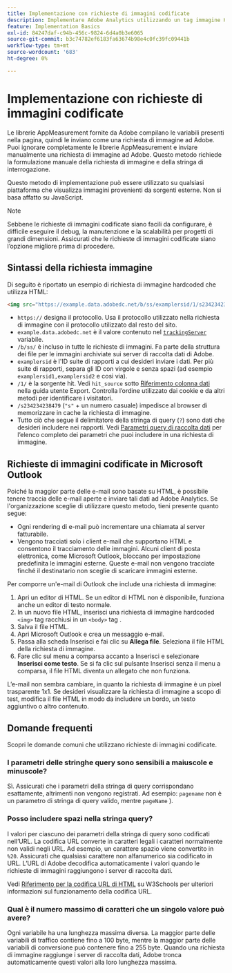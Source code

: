 ```yaml
---
title: Implementazione con richieste di immagini codificate
description: Implementare Adobe Analytics utilizzando un tag immagine HTML (richiesta immagine hardcoded)
feature: Implementation Basics
exl-id: 84247daf-c94b-456c-9824-6d4a0b3e6065
source-git-commit: b3c74782ef6183fa63674b98e4c0fc39fc09441b
workflow-type: tm+mt
source-wordcount: '683'
ht-degree: 0%

---
```


# Implementazione con richieste di immagini codificate

Le librerie AppMeasurement fornite da Adobe compilano le variabili presenti nella pagina, quindi le inviano come una richiesta di immagine ad Adobe. Puoi ignorare completamente le librerie AppMeasurement e inviare manualmente una richiesta di immagine ad Adobe. Questo metodo richiede la formulazione manuale della richiesta di immagine e della stringa di interrogazione.

Questo metodo di implementazione può essere utilizzato su qualsiasi piattaforma che visualizza immagini provenienti da sorgenti esterne. Non si basa affatto su JavaScript.

>[!NOTE]
>
>Sebbene le richieste di immagini codificate siano facili da configurare, è difficile eseguire il debug, la manutenzione e la scalabilità per progetti di grandi dimensioni. Assicurati che le richieste di immagini codificate siano l’opzione migliore prima di procedere.

## Sintassi della richiesta immagine

Di seguito è riportato un esempio di richiesta di immagine hardcoded che utilizza HTML:

```html
<img src="https://example.data.adobedc.net/b/ss/examplersid/1/s234234238479?AQB=1&g=http%3A%2F%2Fexample.com&pageName=Example%20hardcoded%20hit&v1=Example%20value&AQE=1"/>
```

* `https://` designa il protocollo. Usa il protocollo utilizzato nella richiesta di immagine con il protocollo utilizzato dal resto del sito.
* `example.data.adobedc.net` è il valore contenuto nel [`trackingServer`](/help/implement/vars/config-vars/trackingserver.md) variabile.
* `/b/ss/` è incluso in tutte le richieste di immagini. Fa parte della struttura dei file per le immagini archiviate sui server di raccolta dati di Adobe.
* `examplersid` è l&#39;ID suite di rapporti a cui desideri inviare i dati. Per più suite di rapporti, separa gli ID con virgole e senza spazi (ad esempio `examplersid1,examplersid2` e così via).
* `/1/` è la sorgente hit. Vedi `hit_source` sotto [Riferimento colonna dati](../../export/analytics-data-feed/c-df-contents/datafeeds-reference.md) nella guida utente Export. Controlla l’ordine utilizzato dai cookie e da altri metodi per identificare i visitatori.
* `/s234234238479` (`"s"` + un numero casuale) impedisce al browser di memorizzare in cache la richiesta di immagine.
* Tutto ciò che segue il delimitatore della stringa di query (`?`) sono dati che desideri includere nei rapporti. Vedi [Parametri query di raccolta dati](../validate/query-parameters.md) per l’elenco completo dei parametri che puoi includere in una richiesta di immagine.

## Richieste di immagini codificate in Microsoft Outlook

Poiché la maggior parte delle e-mail sono basate su HTML, è possibile tenere traccia delle e-mail aperte e inviare tali dati ad Adobe Analytics. Se l&#39;organizzazione sceglie di utilizzare questo metodo, tieni presente quanto segue:

* Ogni rendering di e-mail può incrementare una chiamata al server fatturabile.
* Vengono tracciati solo i client e-mail che supportano HTML e consentono il tracciamento delle immagini. Alcuni client di posta elettronica, come Microsoft Outlook, bloccano per impostazione predefinita le immagini esterne. Queste e-mail non vengono tracciate finché il destinatario non sceglie di scaricare immagini esterne.

Per comporre un&#39;e-mail di Outlook che include una richiesta di immagine:

1. Apri un editor di HTML. Se un editor di HTML non è disponibile, funziona anche un editor di testo normale.
2. In un nuovo file HTML, inserisci una richiesta di immagine hardcoded `<img>` tag racchiusi in un `<body>` tag .
3. Salva il file HTML.
4. Apri Microsoft Outlook e crea un messaggio e-mail.
5. Passa alla scheda Inserisci e fai clic su **Allega file**. Seleziona il file HTML della richiesta di immagine.
6. Fare clic sul menu a comparsa accanto a Inserisci e selezionare **Inserisci come testo**. Se si fa clic sul pulsante Inserisci senza il menu a comparsa, il file HTML diventa un allegato che non funziona.

L’e-mail non sembra cambiare, in quanto la richiesta di immagine è un pixel trasparente 1x1. Se desideri visualizzare la richiesta di immagine a scopo di test, modifica il file HTML in modo da includere un bordo, un testo aggiuntivo o altro contenuto.

## Domande frequenti

Scopri le domande comuni che utilizzano richieste di immagini codificate.

### I parametri delle stringhe query sono sensibili a maiuscole e minuscole?

Sì. Assicurati che i parametri della stringa di query corrispondano esattamente, altrimenti non vengono registrati. Ad esempio: `pagename` non è un parametro di stringa di query valido, mentre `pageName` ).

### Posso includere spazi nella stringa query?

I valori per ciascuno dei parametri della stringa di query sono codificati nell’URL. La codifica URL converte in caratteri legali i caratteri normalmente non validi negli URL. Ad esempio, un carattere spazio viene convertito in `%20`. Assicurati che qualsiasi carattere non alfanumerico sia codificato in URL. L’URL di Adobe decodifica automaticamente i valori quando le richieste di immagini raggiungono i server di raccolta dati.

Vedi [Riferimento per la codifica URL di HTML](https://www.w3schools.com/tags/ref_urlencode.asp) su W3Schools per ulteriori informazioni sul funzionamento della codifica URL.

### Qual è il numero massimo di caratteri che un singolo valore può avere?

Ogni variabile ha una lunghezza massima diversa. La maggior parte delle variabili di traffico contiene fino a 100 byte, mentre la maggior parte delle variabili di conversione può contenere fino a 255 byte. Quando una richiesta di immagine raggiunge i server di raccolta dati, Adobe tronca automaticamente questi valori alla loro lunghezza massima.
